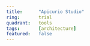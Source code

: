 ```yaml
---
title:      "Apicurio Studio"
ring:       trial
quadrant:   tools
tags:       [architecture]
featured:   false
---
```

